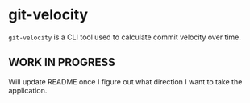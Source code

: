 # git-velocity

`git-velocity` is a CLI tool used to calculate commit velocity over time.

## WORK IN PROGRESS

Will update README once I figure out what direction I want to take the application.
